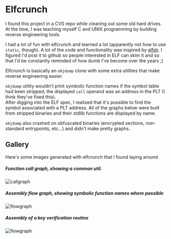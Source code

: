 # Elfcrunch

I found this project in a CVS repo while cleaning out some old hard drives.  
At the time, I was teaching myself C and UNIX programming by building reverse engineering tools.  

I had a lot of fun with elfcrunch and learned a lot (apparently not how to use `static`, though).
A lot of the code and functionality was inspired by [elfsh](http://elfsh.asgardlabs.org/).
I figured I'd post it to github so people interested in ELF can skim it and so that I'd be constantly 
reminded of how dumb I've become over the years ;)

Elfcrunch is basically an `objdump` clone with some extra utilities that make
reverse engineering easier.  

`objdump` utility wouldn't print symbolic function names if the symbol table had been stripped; 
the displayed `call` operand was an address in the PLT (I think they've fixed this).  
After digging into the ELF spec, I realized that it's possible to find the symbol associated with a PLT address.
All of the graphs below were built from stripped binaries and their stdlib
functions are displayed by name.

`objdump` also crashed on obfuscated binaries (encrypted sections, non-standard entrypoints, etc...) and didn't
make pretty graphs.

## Gallery

 Here's some images generated with elfcrunch that I found laying around

##### Function call graph, showing a common util.

 ![callgraph](http://i.imgur.com/p0jQ1.png)

##### Assembly flow graph, showing symbolic function names where possible

 ![flowgraph](http://i.imgur.com/ECI0m.png)

##### Assembly of a key verification routine

 ![flowgraph](http://i.imgur.com/VYLU2.png)

